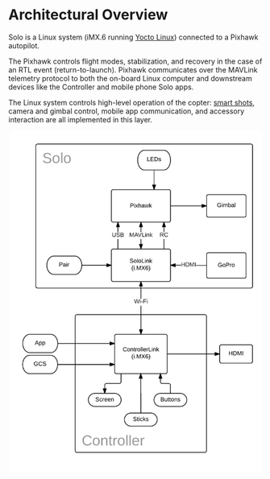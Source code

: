 # Architectural Overview

Solo is a Linux system (iMX.6 running [Yocto Linux](advanced-linux.html)) connected to a Pixhawk autopilot.

The Pixhawk controls flight modes, stabilization, and recovery in the case of an RTL event (return-to-launch). Pixhawk communicates over the MAVLink telemetry protocol to both the on-board Linux computer and downstream devices like the Controller and mobile phone Solo apps.

The Linux system controls high-level operation of the copter: [smart shots](concept-smartshot.html), camera and gimbal control, mobile app communication, and accessory interaction are all implemented in this layer.

<img src="images/system-diagram.png" alt="Solo System Diagram" width="500" style="margin: 0 auto; display: block">

<!--<img src="images/system-telemetry.svg" alt="Solo System Telemetry" width="400" style="margin: 0 auto; display: block">-->

